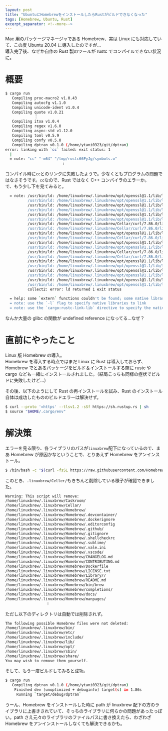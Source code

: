 ```yaml
---
layout: post
title: "UbuntuにHomebrewをインストールしたらRustがビルドできなくなった"
tags: [Homebrew, Ubuntu, Rust]
excerpt_separator: <!--more-->
---
```


Mac 用のパッケージマネージャである Homebrew、実は Linux にも対応していて、この度 Ubuntu 20.04 に導入したのですが…  
導入完了後、なぜか自作の Rust 製のツールが rustc でコンパイルできない状況に。

<!--more-->  

# 概要

```bash
$ cargo run
   Compiling proc-macro2 v1.0.43
   Compiling autocfg v1.1.0
   Compiling unicode-ident v1.0.4
   Compiling quote v1.0.21
   　　　　　　︙
   Compiling itoa v1.0.4
   Compiling regex v1.6.0
   Compiling async-std v1.12.0
   Compiling toml v0.5.9
   Compiling confy v0.5.0
   Compiling dptran v0.1.0 (/home/ytani0323/git/dptran)
error: linking with `cc` failed: exit status: 1
  |
  = note: "cc" "-m64" "/tmp/rustc66PyJg/symbols.o"
  　　　　　　　　　　　　　　︙
```

コンパイル時に``cc``とのリンクに失敗したようで。少なくともプログラムの問題ではなさそうです。``cc``なので、Rust ではなく C++ コンパイラのエラーか。  
で、もう少し下を見てみると。  

```bash
  = note: /usr/bin/ld: /home/linuxbrew/.linuxbrew/opt/openssl@1.1/lib/libcrypto.so.1.1: undefined reference to `pthread_setspecific@GLIBC_2.34'
          /usr/bin/ld: /home/linuxbrew/.linuxbrew/opt/openssl@1.1/lib/libcrypto.so.1.1: undefined reference to `dlopen@GLIBC_2.34'
          /usr/bin/ld: /home/linuxbrew/.linuxbrew/opt/openssl@1.1/lib/libcrypto.so.1.1: undefined reference to `pthread_rwlock_init@GLIBC_2.34'
          /usr/bin/ld: /home/linuxbrew/.linuxbrew/opt/openssl@1.1/lib/libcrypto.so.1.1: undefined reference to `pthread_rwlock_wrlock@GLIBC_2.34'
          /usr/bin/ld: /home/linuxbrew/.linuxbrew/opt/openssl@1.1/lib/libcrypto.so.1.1: undefined reference to `dlerror@GLIBC_2.34'
          /usr/bin/ld: /home/linuxbrew/.linuxbrew/opt/openssl@1.1/lib/libcrypto.so.1.1: undefined reference to `pthread_getspecific@GLIBC_2.34'
          /usr/bin/ld: /home/linuxbrew/.linuxbrew/Cellar/curl/7.86.0/lib/libcurl.so: undefined reference to `pthread_create@GLIBC_2.34'
          /usr/bin/ld: /home/linuxbrew/.linuxbrew/Cellar/curl/7.86.0/lib/libcurl.so: undefined reference to `pthread_join@GLIBC_2.34'
          /usr/bin/ld: /home/linuxbrew/.linuxbrew/opt/openssl@1.1/lib/libcrypto.so.1.1: undefined reference to `dlclose@GLIBC_2.34'
          /usr/bin/ld: /home/linuxbrew/.linuxbrew/Cellar/curl/7.86.0/lib/libcurl.so: undefined reference to `pthread_detach@GLIBC_2.34'
          /usr/bin/ld: /home/linuxbrew/.linuxbrew/opt/openssl@1.1/lib/libcrypto.so.1.1: undefined reference to `pthread_rwlock_rdlock@GLIBC_2.34'
          /usr/bin/ld: /home/linuxbrew/.linuxbrew/opt/openssl@1.1/lib/libcrypto.so.1.1: undefined reference to `pthread_key_delete@GLIBC_2.34'
          /usr/bin/ld: /home/linuxbrew/.linuxbrew/Cellar/curl/7.86.0/lib/libcurl.so: undefined reference to `fstat@GLIBC_2.33'
          /usr/bin/ld: /home/linuxbrew/.linuxbrew/Cellar/curl/7.86.0/lib/libcurl.so: undefined reference to `stat@GLIBC_2.33'
          /usr/bin/ld: /home/linuxbrew/.linuxbrew/opt/openssl@1.1/lib/libcrypto.so.1.1: undefined reference to `pthread_once@GLIBC_2.34'
          /usr/bin/ld: /home/linuxbrew/.linuxbrew/opt/openssl@1.1/lib/libcrypto.so.1.1: undefined reference to `dladdr@GLIBC_2.34'
          /usr/bin/ld: /home/linuxbrew/.linuxbrew/opt/openssl@1.1/lib/libcrypto.so.1.1: undefined reference to `pthread_rwlock_destroy@GLIBC_2.34'
          /usr/bin/ld: /home/linuxbrew/.linuxbrew/opt/openssl@1.1/lib/libcrypto.so.1.1: undefined reference to `pthread_key_create@GLIBC_2.34'
          /usr/bin/ld: /home/linuxbrew/.linuxbrew/opt/openssl@1.1/lib/libcrypto.so.1.1: undefined reference to `pthread_rwlock_unlock@GLIBC_2.34'
          /usr/bin/ld: /home/linuxbrew/.linuxbrew/opt/openssl@1.1/lib/libcrypto.so.1.1: undefined reference to `dlsym@GLIBC_2.34'
          collect2: error: ld returned 1 exit status
          
  = help: some `extern` functions couldn't be found; some native libraries may need to be installed or have their path specified
  = note: use the `-l` flag to specify native libraries to link
  = note: use the `cargo:rustc-link-lib` directive to specify the native libraries to link with Cargo (see https://doc.rust-lang.org/cargo/reference/build-scripts.html#cargorustc-link-libkindname)
```

なんか大量の glibc の関数が undefined reference になってる…なぜ？  
# 直前にやったこと

Linux 版 Homebrew の導入。  
Homebrew を導入する時点ではまだ Linux に Rust は導入しておらず、Homebrew でとあるパッケージをビルド＆インストールする際に rustc や cargo なども一緒にインストールされました。（結局こっちも同様の症状でビルドに失敗したけど…）  

その後、以下のようにして Rust の再インストールを試み、Rust のインストール自体は成功したもののビルドエラーは解決せず。  
```bash
$ curl --proto '=https' --tlsv1.2 -sSf https://sh.rustup.rs | sh
$ source "$HOME/.cargo/env"
```

# 解決策

エラーを見る限り、各ライブラリのパスが``linuxbrew``配下になっているので、まあ Homebrew が原因かなということで、とりあえず Homebrew をアンインストール。  
```bash
$ /bin/bash -c "$(curl -fsSL https://raw.githubusercontent.com/Homebrew/install/HEAD/uninstall.sh)"
```

このとき、``.linuxbrew/Celler/``もきちんと削除している様子が確認できました。  
```bash
Warning: This script will remove:
/home/linuxbrew/.linuxbrew/Caskroom/
/home/linuxbrew/.linuxbrew/Cellar/
/home/linuxbrew/.linuxbrew/Homebrew/
/home/linuxbrew/.linuxbrew/Homebrew/.devcontainer/
/home/linuxbrew/.linuxbrew/Homebrew/.dockerignore
/home/linuxbrew/.linuxbrew/Homebrew/.editorconfig
/home/linuxbrew/.linuxbrew/Homebrew/.github/
/home/linuxbrew/.linuxbrew/Homebrew/.gitignore
/home/linuxbrew/.linuxbrew/Homebrew/.shellcheckrc
/home/linuxbrew/.linuxbrew/Homebrew/.sublime/
/home/linuxbrew/.linuxbrew/Homebrew/.vale.ini
/home/linuxbrew/.linuxbrew/Homebrew/.vscode/
/home/linuxbrew/.linuxbrew/Homebrew/CHANGELOG.md
/home/linuxbrew/.linuxbrew/Homebrew/CONTRIBUTING.md
/home/linuxbrew/.linuxbrew/Homebrew/Dockerfile
/home/linuxbrew/.linuxbrew/Homebrew/LICENSE.txt
/home/linuxbrew/.linuxbrew/Homebrew/Library//
/home/linuxbrew/.linuxbrew/Homebrew/README.md
/home/linuxbrew/.linuxbrew/Homebrew/bin/brew
/home/linuxbrew/.linuxbrew/Homebrew/completions/
/home/linuxbrew/.linuxbrew/Homebrew/docs/
/home/linuxbrew/.linuxbrew/Homebrew/manpages/
　　　　　　　　　　　︙
```

ただし以下のディレクトリは自動では削除されず。  
```bash
The following possible Homebrew files were not deleted:
/home/linuxbrew/.linuxbrew/bin/
/home/linuxbrew/.linuxbrew/etc/
/home/linuxbrew/.linuxbrew/include/
/home/linuxbrew/.linuxbrew/lib/
/home/linuxbrew/.linuxbrew/opt/
/home/linuxbrew/.linuxbrew/sbin/
/home/linuxbrew/.linuxbrew/share/
You may wish to remove them yourself.
```


そして、もう一度ビルドしてみると成功。  
```bash
$ cargo run
   Compiling dptran v0.1.0 (/home/ytani0323/git/dptran)
    Finished dev [unoptimized + debuginfo] target(s) in 1.86s
     Running `target/debug/dptran`
```

うーん、Homebrew をインストールした時に path が linuxbrew 配下の方のライブラリに上書きされていて、そっちのライブラリに何らかの問題があったっぽい。path さえ元々のライブラリのファイルパスに書き換えたら、わざわざ Homebrew をアンインストールしなくても解決できるかも。
